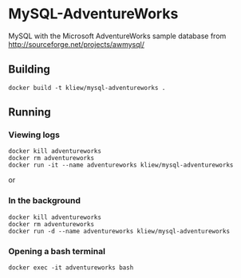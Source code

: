 # MySQL-AdventureWorks
MySQL with the Microsoft AdventureWorks sample database from http://sourceforge.net/projects/awmysql/

## Building
`docker build -t kliew/mysql-adventureworks .`

## Running
### Viewing logs
```
docker kill adventureworks
docker rm adventureworks
docker run -it --name adventureworks kliew/mysql-adventureworks
```
or
### In the background
```
docker kill adventureworks
docker rm adventureworks
docker run -d --name adventureworks kliew/mysql-adventureworks
```

### Opening a bash terminal
`docker exec -it adventureworks bash`
